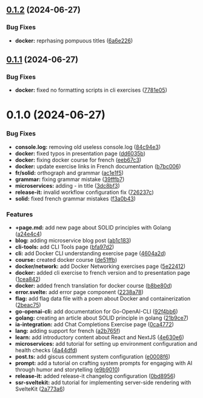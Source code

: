 

## [0.1.2](https://github.com/MohammadBnei/blog-2023/compare/0.1.1...0.1.2) (2024-06-27)


### Bug Fixes

* **docker:** reprhasing pompuous titles ([6a6e226](https://github.com/MohammadBnei/blog-2023/commit/6a6e226e225626f283bb92bee497bd5997bd7f8e))

## [0.1.1](https://github.com/MohammadBnei/blog-2023/compare/0.1.0...0.1.1) (2024-06-27)


### Bug Fixes

* **docker:** fixed no formatting scripts in cli exercises ([7781e05](https://github.com/MohammadBnei/blog-2023/commit/7781e05c8dd8736f3bbf2f8cfc4a1396e5a30fac))

# 0.1.0 (2024-06-27)


### Bug Fixes

* **console.log:** removing old useless console.log ([84c94e3](https://github.com/MohammadBnei/blog-2023/commit/84c94e3d5c950c19ba5fd61449bee64015ffa915))
* **docker:** fixed typos in presentation page ([dd6035b](https://github.com/MohammadBnei/blog-2023/commit/dd6035b65c51725d76ef1884b17985a0a03a43a5))
* **docker:** fixing docker course for french ([eeb67c3](https://github.com/MohammadBnei/blog-2023/commit/eeb67c3b8f1339948dda1024212a507a6de7af90))
* **docker:** update exercise links in French documentation ([b7bc006](https://github.com/MohammadBnei/blog-2023/commit/b7bc006501704bf69cdd5eee2843616601115cb9))
* **fr/solid:** orthograph and grammar ([ac1e1f5](https://github.com/MohammadBnei/blog-2023/commit/ac1e1f53f1d202c398a21f6212874a3543419585))
* **grammar:** fixing grammar mistake ([39fffb7](https://github.com/MohammadBnei/blog-2023/commit/39fffb723b676011b7029407fd238f89dd349632))
* **microservices:** adding - in title ([3dc8bf3](https://github.com/MohammadBnei/blog-2023/commit/3dc8bf3ae3eb1510f8329d22fc91ca3901179bbb))
* **release-it:** invalid workflow configuration fix ([726237c](https://github.com/MohammadBnei/blog-2023/commit/726237c8fae368f5c01c5676aaa9683de302a065))
* **solid:** fixed french grammar mistakes ([f3a0b43](https://github.com/MohammadBnei/blog-2023/commit/f3a0b43225f2bdd8558868b3c5c6787581e1e901))


### Features

* **+page.md:** add new page about SOLID principles with Golang ([a24e4c4](https://github.com/MohammadBnei/blog-2023/commit/a24e4c449abd5a01cf5b9d85f911f02fd38b84e2))
* **blog:** adding microservice blog post ([ab1c183](https://github.com/MohammadBnei/blog-2023/commit/ab1c183e704343aaaeb21797abbfb88b9f005e83))
* **cli-tools:** add CLI Tools page ([bfa97d2](https://github.com/MohammadBnei/blog-2023/commit/bfa97d2fe4720b6fe62078f1eab82c5d086b291b))
* **cli:** add Docker CLI understanding exercise page ([4604a2d](https://github.com/MohammadBnei/blog-2023/commit/4604a2d80c2d92cc260b438475c549d4ffd3dbc4))
* **course:** created docker course ([de51ffb](https://github.com/MohammadBnei/blog-2023/commit/de51ffb9eca64858267daa15443d04e05ebf2069))
* **docker/network:** add Docker Networking exercises page ([5e22412](https://github.com/MohammadBnei/blog-2023/commit/5e224124db3b6cb96582bb42b1bc5af569fee049))
* **docker:** added cli exercise to french version and to presentation page ([1cea842](https://github.com/MohammadBnei/blog-2023/commit/1cea8427f94616e825b10c6c2104e29f9839bfb3))
* **docker:** added french translation for docker course ([b8be80d](https://github.com/MohammadBnei/blog-2023/commit/b8be80d8108e2091810b7a34cfd7f60f303bb458))
* **error.svelte:** add error page component ([2238a78](https://github.com/MohammadBnei/blog-2023/commit/2238a78b3bee46bab3a0810a429b56d8cd4218e6))
* **flag:** add flag data file with a poem about Docker and containerization ([2beac75](https://github.com/MohammadBnei/blog-2023/commit/2beac7597c8b614e858a88b7aa0302b9cd874a4e))
* **go-openai-cli:** add documentation for Go-OpenAI-CLI ([92f4bb6](https://github.com/MohammadBnei/blog-2023/commit/92f4bb6b7a330a957760f5e761e99e420567fb05))
* **golang:** creating an article about SOLID principle in golang ([21b9ce7](https://github.com/MohammadBnei/blog-2023/commit/21b9ce7d1254b26638449b707f3cc8f3b7d07294))
* **ia-integration:** add Chat Completions Exercise page ([0ca4772](https://github.com/MohammadBnei/blog-2023/commit/0ca4772f019c671c490b2bc23bd536a2d772f06b))
* **lang:** adding support for french ([a2b765f](https://github.com/MohammadBnei/blog-2023/commit/a2b765f83c6c4cbd321f375538ef316f01a630b9))
* **learn:** add introductory content about React and NextJS ([4e630e6](https://github.com/MohammadBnei/blog-2023/commit/4e630e6eb06a0ddd4430f7ecc6cb1fb147f74d94))
* **microservices:** add tutorial for setting up environment configuration and health checks ([4a44dfd](https://github.com/MohammadBnei/blog-2023/commit/4a44dfd9334ccb4ef7ec7a0f2dad6fc1b31a6b18))
* **post.ts:** add giscus comment system configuration ([e0008f6](https://github.com/MohammadBnei/blog-2023/commit/e0008f6334dca120c45d2d540c4b9c03bfb63f35))
* **prompt:** add a tutorial on crafting system prompts for engaging with AI through humor and storytelling ([e9b9010](https://github.com/MohammadBnei/blog-2023/commit/e9b901035e204a7a7a57be91096774c7f1c0c965))
* **release-it:** added release-it changelog configuration ([0bd8956](https://github.com/MohammadBnei/blog-2023/commit/0bd8956abd1923140728efc589a3aa1eaab10c3b))
* **ssr-sveltekit:** add tutorial for implementing server-side rendering with SvelteKit ([2a773a6](https://github.com/MohammadBnei/blog-2023/commit/2a773a69afaec6658664b54f0ce85e0c6e64f72e))
